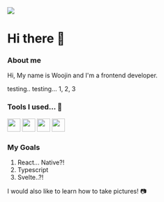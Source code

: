 <img src="https://capsule-render.vercel.app/api?type=wave&color=auto&height=300&section=header&text=Hi%20there!&fontSize=90" />

# Hi there 👋

### About me

Hi, My name is Woojin and I'm a frontend developer.

testing.. testing... 1, 2, 3

### Tools I used... 🤔
<p>
<img style='width:30px;height:30px;' src="https://cdn.jsdelivr.net/gh/devicons/devicon/icons/html5/html5-original.svg" />
<img style='width:30px;height:30px;' src="https://cdn.jsdelivr.net/gh/devicons/devicon/icons/css3/css3-original.svg" />
<img style='width:30px;height:30px;' src="https://cdn.jsdelivr.net/gh/devicons/devicon/icons/javascript/javascript-original.svg" />
<img style='width:30px;height:30px;' src="https://cdn.jsdelivr.net/gh/devicons/devicon/icons/react/react-original.svg" />          
          
</p>       
          

### My Goals
1. React... Native?!
2. Typescript
3. Svelte..?!

I would also like to learn how to take pictures! 📷
          

<!-- - 🌱 I’m currently learning ... Everything 
- 🔭 I’m currently working on ... ? -->




<!--
**super-marios/super-marios** is a ✨ _special_ ✨ repository because its `README.md` (this file) appears on your GitHub profile.

Here are some ideas to get you started:

- 🔭 I’m currently working on ...
- 🌱 I’m currently learning ...
- 👯 I’m looking to collaborate on ...
- 🤔 I’m looking for help with ...
- 💬 Ask me about ...
- 📫 How to reach me: ...
- 😄 Pronouns: ...
- ⚡ Fun fact: ...
-->
